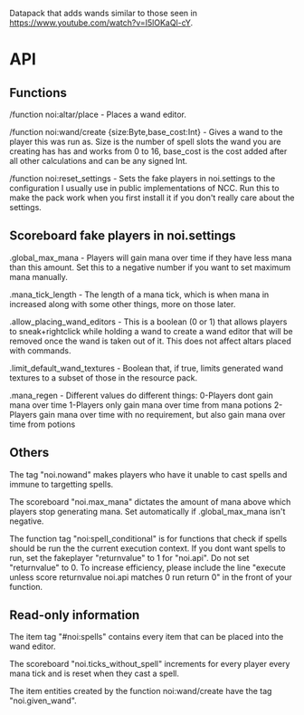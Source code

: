 Datapack that adds wands similar to those seen in https://www.youtube.com/watch?v=I5lOKaQl-cY.

# API
## Functions
/function noi:altar/place - Places a wand editor.

/function noi:wand/create {size:Byte,base_cost:Int} - Gives a wand to the player this was run as. Size is the number of spell slots the wand you are creating has has and works from 0 to 16, base_cost is the cost added after all other calculations and can be any signed Int.

/function noi:reset_settings - Sets the fake players in noi.settings to the configuration I usually use in public implementations of NCC. Run this to make the pack work when you first install it if you don't really care about the settings.

## Scoreboard fake players in noi.settings
.global_max_mana - Players will gain mana over time if they have less mana than this amount. Set this to a negative number if you want to set maximum mana manually.

.mana_tick_length - The length of a mana tick, which is when mana in increased along with some other things, more on those later.

.allow_placing_wand_editors - This is a boolean (0 or 1) that allows players to sneak+rightclick while holding a wand to create a wand editor that will be removed once the wand is taken out of it. This does not affect altars placed with commands.

.limit_default_wand_textures - Boolean that, if true, limits generated wand textures to a subset of those in the resource pack.

.mana_regen - Different values do different things:   0-Players dont gain mana over time    1-Players only gain mana over time from mana potions    2-Players gain mana over time with no requirement, but also gain mana over time from potions

## Others
The tag "noi.nowand" makes players who have it unable to cast spells and immune to targetting spells.

The scoreboard "noi.max_mana" dictates the amount of mana above which players stop generating mana. Set automatically if .global_max_mana isn't negative.

The function tag "noi:spell_conditional" is for functions that check if spells should be run the the current execution context. If you dont want spells to run, set the fakeplayer "returnvalue" to 1 for "noi.api". Do not set "returnvalue" to 0. To increase efficiency, please include the line "execute unless score returnvalue noi.api matches 0 run return 0" in the front of your function.

## Read-only information
The item tag "#noi:spells" contains every item that can be placed into the wand editor.

The scoreboard "noi.ticks_without_spell" increments for every player every mana tick and is reset when they cast a spell.

The item entities created by the function noi:wand/create have the tag "noi.given_wand".
